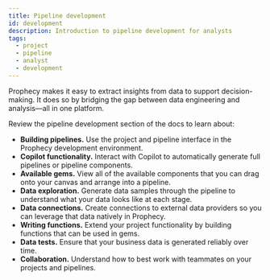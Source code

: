 ```yaml
---
title: Pipeline development
id: development
description: Introduction to pipeline development for analysts
tags:
  - project
  - pipeline
  - analyst
  - development
---
```


Prophecy makes it easy to extract insights from data to support decision-making. It does so by bridging the gap between data engineering and analysis—all in one platform.

Review the pipeline development section of the docs to learn about:

- **Building pipelines.** Use the project and pipeline interface in the Prophecy development environment.
- **Copilot functionality.** Interact with Copilot to automatically generate full pipelines or pipeline components.
- **Available gems.** View all of the available components that you can drag onto your canvas and arrange into a pipeline.
- **Data exploration.** Generate data samples through the pipeline to understand what your data looks like at each stage.
- **Data connections.** Create connections to external data providers so you can leverage that data natively in Prophecy.
- **Writing functions.** Extend your project functionality by building functions that can be used in gems.
- **Data tests.** Ensure that your business data is generated reliably over time.
- **Collaboration.** Understand how to best work with teammates on your projects and pipelines.
